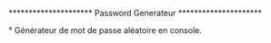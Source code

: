 ********************* Password Generateur *********************

° Générateur de mot de passe aléatoire en console.
 